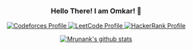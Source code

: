  
 
 
 <h3 align="center"> Hello There! I am Omkar! 👋 </h3> 

<p align="center">
 <a href="https://codeforces.com/profile/OmkarC">
      <img alt="Codeforces Profile" src="https://img.shields.io/endpoint?url=https://mrunank.pythonanywhere.com/codeforces/OmkarC" />
  </a>
  <a href="https://leetcode.com/Omkar_C/">
      <img alt="LeetCode Profile" src="https://img.shields.io/badge/Leetcode-Profile-yellow?logo=LeetCode" />
  </a>
  <a href="https://www.hackerrank.com/omkarchorghe22">
      <img alt="HackerRank Profile" src="https://img.shields.io/badge/HackerRank-Profile-brightgreen?logo=HackerRank&color=#2EC866" />
  </a>
</p>


<p align="center">
  <a href="https://github.com/Omkar-C/">
      <img alt="Mrunank's github stats" src="https://github-readme-stats.vercel.app/api?username=Omkar-C&show_icons=true&theme=blueberry" />
   </a>
<!--     <a href="https://github.com/Omkar-C/">
      <img alt="Mrunank's github stats" src="https://github-readme-stats.vercel.app/api/top-langs/?username=Omkar-C&&langs_count=9&&hide=HTML,CSS,Jupyter%20Notebook&layout=compact&theme=blueberry" />
   </a> -->
</p>

<!--
[![binarysearch](https://binarysearch.com/api/shields/fork52)](https://binarysearch.com/@/fork52)
[![Mrunank's github stats](https://github-readme-stats.vercel.app/api?username=fork52&show_icons=true)](https://github.com/fork52/github-readme-stats)
-->
 
<!--
**Omkar-C/Omkar-C** is a ✨ _special_ ✨ repository because its `README.md` (this file) appears on your GitHub profile.

Here are some ideas to get you started:

- 🔭 I’m currently working on ...
- 🌱 I’m currently learning ...
- 👯 I’m looking to collaborate on ...
- 🤔 I’m looking for help with ...
- 💬 Ask me about ...
- 📫 How to reach me: ...
- 😄 Pronouns: ...
- ⚡ Fun fact: ...
-->
